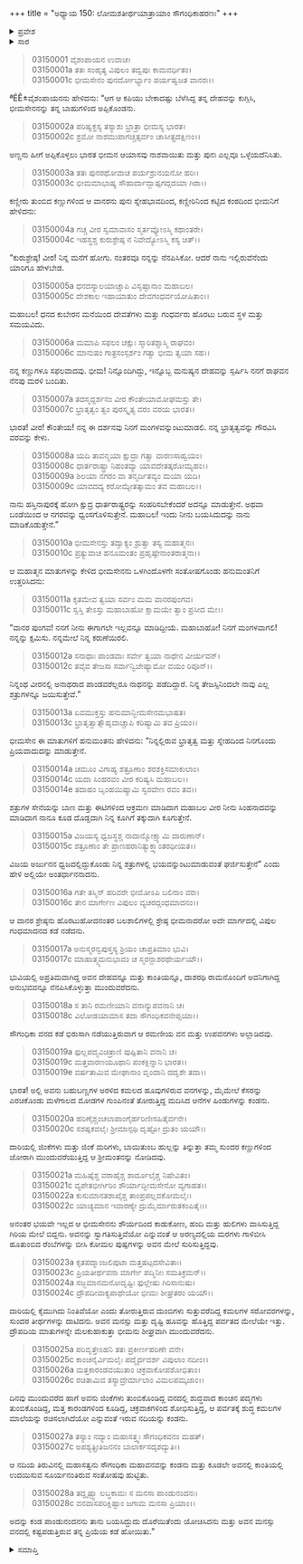 +++
title = "ಅಧ್ಯಾಯ 150: ಲೋಮಶತೀರ್ಥಯಾತ್ರಾಯಾಂ ಸೌಗಂಧಿಕಾಹರಣಃ"
+++

<details><summary>ಪ್ರವೇಶ</summary>


।।   ಓಂ ಓಂ ನಮೋ ನಾರಾಯಣಾಯ।।   ಶ್ರೀ ವೇದವ್ಯಾಸಾಯ ನಮಃ ।।

ಶ್ರೀ ಕೃಷ್ಣದ್ವೈಪಾಯನ ವೇದವ್ಯಾಸ ವಿರಚಿತ  

**ಶ್ರೀ ಮಹಾಭಾರತ**

**ಆರಣ್ಯಕ ಪರ್ವ**

**ತೀರ್ಥಯಾತ್ರಾ ಪರ್ವ**

**ಅಧ್ಯಾಯ 150**

</details>


<details><summary>ಸಾರ</summary>

ಅರ್ಜುನನ ಧ್ವಜದಲ್ಲಿ ನೆಲೆಸುತ್ತೇನೆ ಎಂದು ಭರವಸೆಯನ್ನಿತ್ತು ಹನುಮಂತನು ಅಂತರ್ಧಾನನಾದುದು (1-15). ಮುಂದುವರೆದು ಭೀಮನು ಸೌಗಂಧಿಕಾವನವನ್ನು ಕಂಡುದು (16-28).

</details>


> 03150001 ವೈಶಂಪಾಯನ ಉವಾಚ।  
03150001a ತತಃ ಸಂಹೃತ್ಯ ವಿಪುಲಂ ತದ್ವಪುಃ ಕಾಮವರ್ಧಿತಂ।  
03150001c ಭೀಮಸೇನಂ ಪುನರ್ದೋರ್ಭ್ಯಾಂ ಪರ್ಯಷ್ವಜತ ವಾನರಃ।।

ªÉÊ±ವೈಶಂಪಾಯನನು ಹೇಳಿದನು: “ಆಗ ಆ ಕಪಿಯು ಬೇಕಾದಷ್ಟು ಬೆಳೆಸಿದ್ದ ತನ್ನ ದೇಹವನ್ನು ಕುಗ್ಗಿಸಿ, ಭೀಮಸೇನನನ್ನು ತನ್ನ ಬಾಹುಗಳಿಂದ ಅಪ್ಪಿಕೊಂಡನು.

> 03150002a ಪರಿಷ್ವಕ್ತಸ್ಯ ತಸ್ಯಾಶು ಭ್ರಾತ್ರಾ ಭೀಮಸ್ಯ ಭಾರತ।  
03150002c ಶ್ರಮೋ ನಾಶಮುಪಾಗಚ್ಚತ್ಸರ್ವಂ ಚಾಸೀತ್ಪ್ರದಕ್ಷಿಣಂ।।

ಅಣ್ಣನು ಹೀಗೆ ಅಪ್ಪಿಕೊಳ್ಳಲು ಭಾರತ ಭೀಮನ ಆಯಾಸವು ನಾಶವಾಯಿತು ಮತ್ತು ಪುನಃ ಎಲ್ಲವೂ ಒಳ್ಳೆಯದೆನಿಸಿತು.

> 03150003a ತತಃ ಪುನರಥೋವಾಚ ಪರ್ಯಶ್ರುನಯನೋ ಹರಿಃ।  
03150003c ಭೀಮಮಾಭಾಷ್ಯ ಸೌಹಾರ್ದಾದ್ಬಾಷ್ಪಗದ್ಗದಯಾ ಗಿರಾ।।

ಕಣ್ಣೀರು ತುಂಬಿದ ಕಣ್ಣುಗಳಿಂದ ಆ ವಾನರನು ಪುನಃ ಸ್ನೇಹಭಾವದಿಂದ, ಕಣ್ಣೀರಿನಿಂದ ಕಟ್ಟಿದ ಕಂಠದಿಂದ ಭೀಮನಿಗೆ ಹೇಳಿದನು:

> 03150004a ಗಚ್ಚ ವೀರ ಸ್ವಮಾವಾಸಂ ಸ್ಮರ್ತವ್ಯೋಽಸ್ಮಿ ಕಥಾಂತರೇ।  
03150004c ಇಹಸ್ಥಶ್ಚ ಕುರುಶ್ರೇಷ್ಠ ನ ನಿವೇದ್ಯೋಽಸ್ಮಿ ಕಸ್ಯ ಚಿತ್।।

“ಕುರುಶ್ರೇಷ್ಠ! ವೀರ! ನಿನ್ನ ಮನೆಗೆ ಹೋಗು. ನಂತರವೂ ನನ್ನನ್ನು ನೆನಪಿಸಿಕೋ. ಆದರೆ ನಾನು ಇಲ್ಲಿರುವೆನೆಂದು ಯಾರಿಗೂ ಹೇಳಬೇಡ.

> 03150005a ಧನದಸ್ಯಾಲಯಾಚ್ಚಾಪಿ ವಿಸೃಷ್ಟಾನಾಂ ಮಹಾಬಲ।  
03150005c ದೇಶಕಾಲ ಇಹಾಯಾತುಂ ದೇವಗಂಧರ್ವಯೋಷಿತಾಂ।।

ಮಹಾಬಲ! ಧನದ ಕುಬೇರನ ಮನೆಯಿಂದ ದೇವತೆಗಳು ಮತ್ತು ಗಂಧರ್ವರು ಹೊರಟು ಬರುವ ಸ್ಥಳ ಮತ್ತು ಸಮಯವಿದು.

> 03150006a ಮಮಾಪಿ ಸಫಲಂ ಚಕ್ಷುಃ ಸ್ಮಾರಿತಶ್ಚಾಸ್ಮಿ ರಾಘವಂ।  
03150006c ಮಾನುಷಂ ಗಾತ್ರಸಂಸ್ಪರ್ಶಂ ಗತ್ವಾ ಭೀಮ ತ್ವಯಾ ಸಹ।।

ನನ್ನ ಕಣ್ಣುಗಳೂ ಸಫಲವಾದವು. ಭೀಮ! ನಿನ್ನೊಂದಿಗಿದ್ದು, ಇನ್ನೊಬ್ಬ ಮನುಷ್ಯನ ದೇಹವನ್ನು ಸ್ಪರ್ಷಿಸಿ ನನಗೆ ರಾಘವನ ನೆನಪು ಮರಳಿ ಬಂದಿತು.

> 03150007a ತದಸ್ಮದ್ದರ್ಶನಂ ವೀರ ಕೌಂತೇಯಾಮೋಘಮಸ್ತು ತೇ।  
03150007c ಭ್ರಾತೃತ್ವಂ ತ್ವಂ ಪುರಸ್ಕೃತ್ಯ ವರಂ ವರಯ ಭಾರತ।।

ಭಾರತ! ವೀರ! ಕೌಂತೇಯ! ನನ್ನ ಈ ದರ್ಶನವು ನಿನಗೆ ಮಂಗಳವನ್ನುಂಟುಮಾಡಲಿ. ನನ್ನ ಭ್ರಾತೃತ್ವವನ್ನು ಗೌರವಿಸಿ ವರವನ್ನು ಕೇಳು.

> 03150008a ಯದಿ ತಾವನ್ಮಯಾ ಕ್ಷುದ್ರಾ ಗತ್ವಾ ವಾರಣಸಾಹ್ವಯಂ।  
03150008c ಧಾರ್ತರಾಷ್ಟ್ರಾ ನಿಹಂತವ್ಯಾ ಯಾವದೇತತ್ಕರೋಮ್ಯಹಂ।।   
03150009a ಶಿಲಯಾ ನಗರಂ ವಾ ತನ್ಮರ್ದಿತವ್ಯಂ ಮಯಾ ಯದಿ।  
03150009c ಯಾವದದ್ಯ ಕರೋಮ್ಯೇತತ್ಕಾಮಂ ತವ ಮಹಾಬಲ।।

ನಾನು ಹಸ್ತಿನಾಪುರಕ್ಕೆ ಹೋಗಿ ಕ್ಷುದ್ರ ಧಾರ್ತರಾಷ್ಟ್ರರನ್ನು ಸಂಹರಿಸಬೇಕೆಂದರೆ ಅದನ್ನೂ ಮಾಡುತ್ತೇನೆ. ಅಥವಾ ಬಂಡೆಯಿಂದ ಆ ನಗರವನ್ನು ಧ್ವಂಸಗೊಳಿಸುತ್ತೇನೆ. ಮಹಾಬಲ! ಇಂದು ನೀನು ಬಯಸಿದುದನ್ನು ನಾನು ಮಾಡಿಕೊಡುತ್ತೇನೆ.”

> 03150010a ಭೀಮಸೇನಸ್ತು ತದ್ವಾಕ್ಯಂ ಶ್ರುತ್ವಾ ತಸ್ಯ ಮಹಾತ್ಮನಃ।   
03150010c ಪ್ರತ್ಯುವಾಚ ಹನೂಮಂತಂ ಪ್ರಹೃಷ್ಟೇನಾಂತರಾತ್ಮನಾ।।

ಆ ಮಹಾತ್ಮನ ಮಾತುಗಳನ್ನು ಕೇಳಿದ ಭೀಮಸೇನನು ಒಳಗಿಂದೊಳಗೇ ಸಂತೋಷಗೊಂಡು ಹನುಮಂತನಿಗೆ ಉತ್ತರಿಸಿದನು:

> 03150011a ಕೃತಮೇವ ತ್ವಯಾ ಸರ್ವಂ ಮಮ ವಾನರಪುಂಗವ।  
03150011c ಸ್ವಸ್ತಿ ತೇಽಸ್ತು ಮಹಾಬಾಹೋ ಕ್ಷಾಮಯೇ ತ್ವಾಂ ಪ್ರಸೀದ ಮೇ।।

“ವಾನರ ಪುಂಗವ! ನನಗೆ ನೀನು ಈಗಾಗಲೇ ಇಲ್ಲವನ್ನೂ ಮಾಡಿದ್ದೀಯೆ. ಮಹಾಬಾಹೋ! ನಿನಗೆ ಮಂಗಳವಾಗಲಿ! ನನ್ನನ್ನು ಕ್ಷಮಿಸು. ನನ್ನಮೇಲೆ ನಿನ್ನ ಕರುಣೆಯಿರಲಿ.

> 03150012a ಸನಾಥಾಃ ಪಾಂಡವಾಃ ಸರ್ವೇ ತ್ವಯಾ ನಾಥೇನ ವೀರ್ಯವನ್।  
03150012c ತವೈವ ತೇಜಸಾ ಸರ್ವಾನ್ವಿಜೇಷ್ಯಾಮೋ ವಯಂ ರಿಪೂನ್।।

ನಿನ್ನಂಥ ವೀರನಲ್ಲಿ ಅನಾಥರಾದ ಪಾಂಡವರೆಲ್ಲರೂ ನಾಥನನ್ನು ಪಡೆದಿದ್ದಾರೆ. ನಿನ್ನ ತೇಜಸ್ಸಿನಿಂದಲೇ ನಾವು ಎಲ್ಲ ಶತ್ರುಗಳನ್ನೂ ಜಯಿಸುತ್ತೇವೆ.”

> 03150013a ಏವಮುಕ್ತಸ್ತು ಹನುಮಾನ್ಭೀಮಸೇನಮಭಾಷತ।  
03150013c ಭ್ರಾತೃತ್ವಾತ್ಸೌಹೃದಾಚ್ಚಾಪಿ ಕರಿಷ್ಯಾಮಿ ತವ ಪ್ರಿಯಂ।।

ಭೀಮಸೇನ ಈ ಮಾತುಗಳಿಗೆ ಹನುಮಂತನು ಹೇಳಿದನು: “ನಿನ್ನಲ್ಲಿರುವ ಭ್ರಾತೃತ್ವ ಮತ್ತು ಸ್ನೇಹದಿಂದ ನಿನಗೊಂದು ಪ್ರಿಯವಾದುದನ್ನು ಮಾಡುತ್ತೇನೆ.

> 03150014a ಚಮೂಂ ವಿಗಾಹ್ಯ ಶತ್ರೂಣಾಂ ಶರಶಕ್ತಿಸಮಾಕುಲಾಂ।  
03150014c ಯದಾ ಸಿಂಹರವಂ ವೀರ ಕರಿಷ್ಯಸಿ ಮಹಾಬಲ।।  
03150014e ತದಾಹಂ ಬೃಂಹಯಿಷ್ಯಾಮಿ ಸ್ವರವೇಣ ರವಂ ತವ।।

ಶತ್ರುಗಳ ಸೇನೆಯನ್ನು ಬಾಣ ಮತ್ತು ಈಟಿಗಳಿಂದ ಆಕ್ರಮಣ ಮಾಡಿದಾಗ ಮಹಾಬಲ ವೀರ ನೀನು ಸಿಂಹನಾದವನ್ನು ಮಾಡಿದಾಗ ನಾನೂ ಕೂಡ ದೊಡ್ಡದಾಗಿ ನಿನ್ನ ಕೂಗಿಗೆ ತಕ್ಕುದಾಗಿ ಕೂಗುತ್ತೇನೆ.

> 03150015a ವಿಜಯಸ್ಯ ಧ್ವಜಸ್ಥಶ್ಚ ನಾದಾನ್ಮೋಕ್ಷ್ಯಾಮಿ ದಾರುಣಾನ್।  
03150015c ಶತ್ರೂಣಾಂ ತೇ ಪ್ರಾಣಹರಾನಿತ್ಯುಕ್ತ್ವಾಂತರಧೀಯತ।।

ವಿಜಯ ಅರ್ಜುನನ ಧ್ವಜದಲ್ಲಿದ್ದುಕೊಂಡು ನಿನ್ನ ಶತ್ರುಗಳಲ್ಲಿ ಭಯವನ್ನುಂಟುಮಾಡುವಂತೆ ಘರ್ಜಿಸುತ್ತೇನೆ” ಎಂದು ಹೇಳಿ ಅಲ್ಲಿಯೇ ಅಂತರ್ಧಾನನಾದನು.

> 03150016a ಗತೇ ತಸ್ಮಿನ್ ಹರಿವರೇ ಭೀಮೋಽಪಿ ಬಲಿನಾಂ ವರಃ।  
03150016c ತೇನ ಮಾರ್ಗೇಣ ವಿಪುಲಂ ವ್ಯಚರದ್ಗಂಧಮಾದನಂ।।

ಆ ವಾನರ ಶ್ರೇಷ್ಠನು ಹೊರಟುಹೋದನಂತರ ಬಲಶಾಲಿಗಳಲ್ಲಿ ಶ್ರೇಷ್ಠ ಭೀಮನಾದರೋ ಅದೇ ಮಾರ್ಗದಲ್ಲಿ ವಿಪುಲ ಗಂಧಮಾದನದ ಕಡೆ ನಡೆದನು.

> 03150017a ಅನುಸ್ಮರನ್ವಪುಸ್ತಸ್ಯ ಶ್ರಿಯಂ ಚಾಪ್ರತಿಮಾಂ ಭುವಿ।   
03150017c ಮಾಹಾತ್ಮ್ಯಮನುಭಾವಂ ಚ ಸ್ಮರನ್ದಾಶರಥೇರ್ಯಯೌ।।

ಭುವಿಯಲ್ಲಿ ಅಪ್ರತಿಮವಾಗಿದ್ದ ಅವನ ದೇಹವನ್ನೂ ಮತ್ತು ಕಾಂತಿಯನ್ನೂ, ದಾಶರಥಿ ರಾಮನೊಂದಿಗೆ ಅವನಿಗಾಗಿದ್ದ ಅನುಭವವನ್ನೂ ನೆನಪಿಸಿಕೊಳ್ಳುತ್ತಾ ಮುಂದುವರೆದನು.

> 03150018a ಸ ತಾನಿ ರಮಣೀಯಾನಿ ವನಾನ್ಯುಪವನಾನಿ ಚ।  
03150018c ವಿಲೋಡಯಾಮಾಸ ತದಾ ಸೌಗಂಧಿಕವನೇಪ್ಸಯಾ।।

ಸೌಗಂಧಿಕಾ ವನದ ಕಡೆ ಭಿರುಸಾಗಿ ನಡೆಯುತ್ತಿರುವಾಗ ಆ ರಮಣೀಯ ವನ ಮತ್ತು ಉಪವನಗಳು ಅಲ್ಲಾಡಿದವು.

> 03150019a ಫುಲ್ಲಪದ್ಮವಿಚಿತ್ರಾಣಿ ಪುಷ್ಪಿತಾನಿ ವನಾನಿ ಚ।  
03150019c ಮತ್ತವಾರಣಯೂಥಾನಿ ಪಂಕಕ್ಲಿನ್ನಾನಿ ಭಾರತ।।  
03150019e ವರ್ಷತಾಮಿವ ಮೇಘಾನಾಂ ವೃಂದಾನಿ ದದೃಶೇ ತದಾ।।

ಭಾರತ! ಅಲ್ಲಿ ಅವನು ಬಹುಬಣ್ಣಗಳ ಅರಳಿದ ಕಮಲದ ಹೂವುಗಳಿರುವ ವನಗಳನ್ನು, ಮೈಮೇಲೆ ಕೆಸರನ್ನು ಎರಚಿಕೊಂಡು ಮಳೆಗಾಲದ ಮೋಡಗಳ ಗುಂಪಿನಂತೆ ತೋರುತ್ತಿದ್ದ ಮದಿಸಿದ ಆನೆಗಳ ಹಿಂಡುಗಳನ್ನು ಕಂಡನು.

> 03150020a ಹರಿಣೈಶ್ಚಂಚಲಾಪಾಂಗೈರ್ಹರಿಣೀಸಹಿತೈರ್ವನೇ।   
03150020c ಸಶಷ್ಪಕವಲೈಃ ಶ್ರೀಮಾನ್ಪಥಿ ದೃಷ್ಟೋ ದ್ರುತಂ ಯಯೌ।।

ದಾರಿಯಲ್ಲಿ ಜಿಂಕೆಗಳು ಮತ್ತು ಜಿಂಕೆ ಮರಿಗಳು, ಬಾಯಿತುಂಬ ಹುಲ್ಲನ್ನು ತಿನ್ನುತ್ತಾ ತಮ್ಮ ಸುಂದರ ಕಣ್ಣುಗಳಿಂದ ಜೋರಾಗಿ ಮುಂದುವರೆಯುತ್ತಿದ್ದ ಆ ಶ್ರೀಮಂತನನ್ನು ನೋಡಿದವು.

> 03150021a ಮಹಿಷೈಶ್ಚ ವರಾಹೈಶ್ಚ ಶಾರ್ದೂಲೈಶ್ಚ ನಿಷೇವಿತಂ।  
03150021c ವ್ಯಪೇತಭೀರ್ಗಿರಿಂ ಶೌರ್ಯಾದ್ಭೀಮಸೇನೋ ವ್ಯಗಾಹತ।।  
03150022a ಕುಸುಮಾನತಶಾಖೈಶ್ಚ ತಾಂಪ್ರಪಲ್ಲವಕೋಮಲೈಃ।  
03150022c ಯಾಚ್ಯಮಾನ ಇವಾರಣ್ಯೇ ದ್ರುಮೈರ್ಮಾರುತಕಂಪಿತೈಃ।।

ಅನಂತರ ಭಯವೇ ಇಲ್ಲದ ಆ ಭೀಮಸೇನನು ಶೌರ್ಯದಿಂದ ಕಾಡುಕೋಣ, ಹಂದಿ ಮತ್ತು ಹುಲಿಗಳು ವಾಸಿಸುತ್ತಿದ್ದ ಗಿರಿಯ ಮೇಲೆ ಬಿದ್ದನು. ಅವನನ್ನು ಸ್ವಾಗತಿಸುತ್ತಿವೆಯೋ ಎನ್ನುವಂತೆ ಆ ಅರಣ್ಯದಲ್ಲಿಯ ಮರಗಳು ಗಾಳಿಬೀಸಿ ಹೂತುಂಬಿದ ರೆಂಬೆಗಳನ್ನು ಬೀಸಿ ಕೋಮಲ ಪುಷ್ಪಗಳನ್ನು ಅವನ ಮೇಲೆ ಸುರಿಸುತ್ತಿದ್ದವು.

> 03150023a ಕೃತಪದ್ಮಾಂಜಲಿಪುಟಾ ಮತ್ತಷಟ್ಪದಸೇವಿತಾಃ।   
03150023c ಪ್ರಿಯತೀರ್ಥವನಾ ಮಾರ್ಗೇ ಪದ್ಮಿನೀಃ ಸಮತಿಕ್ರಮನ್।।  
03150024a ಸಜ್ಜಮಾನಮನೋದೃಷ್ಟಿಃ ಫುಲ್ಲೇಷು ಗಿರಿಸಾನುಷು।  
03150024c ದ್ರೌಪದೀವಾಕ್ಯಪಾಥೇಯೋ ಭೀಮಃ ಶೀಘ್ರತರಂ ಯಯೌ।।

ದಾರಿಯಲ್ಲಿ ಕೈಮುಗಿದು ನಿಂತಿವೆಯೋ ಎಂದು ತೋರುತ್ತಿರುವ ದುಂಬಿಗಳು ಸುತ್ತುವರೆದಿದ್ದ ಕಮಲಗಳ ಸರೋವರಗಳನ್ನು, ಸುಂದರ ತೀರ್ಥಗಳನ್ನು ದಾಟಿದನು. ಅವನ ಮನಸ್ಸು ಮತ್ತು ದೃಷ್ಟಿ ಹೂವನ್ನು ಹೊತ್ತಿದ್ದ ಪರ್ವತದ ಮೇಲೆಯೇ ಇತ್ತು. ದ್ರೌಪದಿಯ ಮಾತುಗಳನ್ನೇ ಮೆಲಕುಹಾಕುತ್ತಾ ಭೀಮನು ಶೀಘ್ರವಾಗಿ ಮುಂದುವರೆದನು.

> 03150025a ಪರಿವೃತ್ತೇಽಹನಿ ತತಃ ಪ್ರಕೀರ್ಣಹರಿಣೇ ವನೇ।  
03150025c ಕಾಂಚನೈರ್ವಿಮಲೈಃ ಪದ್ಮೈರ್ದದರ್ಶ ವಿಪುಲಾಂ ನದೀಂ।।  
03150026a ಮತ್ತಕಾರಂಡವಯುತಾಂ ಚಕ್ರವಾಕೋಪಶೋಭಿತಾಂ।  
03150026c ರಚಿತಾಮಿವ ತಸ್ಯಾದ್ರೇರ್ಮಾಲಾಂ ವಿಮಲಪಮ್ಕಜಾಂ।।

ದಿನವು ಮುಂದುವರೆದ ಹಾಗೆ ಅವನು ಜಿಂಕೆಗಳು ತುಂಬಿಕೊಂಡಿದ್ದ ವನದಲ್ಲಿ ಶುದ್ಧವಾದ ಕಾಂಚನ ಪದ್ಮಗಳು ತುಂಬಿಕೊಂಡಿದ್ದ, ಮತ್ತ ಕಾರಂಡಗಳಿಂದ ಕೂಡಿದ್ದ, ಚಕ್ರವಾಕಗಳಿಂದ ಶೋಭಿಸುತ್ತಿದ್ದ, ಆ ಪರ್ವತಕ್ಕೆ ಶುದ್ಧ ಕಮಲಗಳ ಮಾಲೆಯನ್ನು ರಚಿಸಲಾಗಿದೆಯೋ ಎನ್ನುವಂತೆ ಇರುವ ನದಿಯನ್ನು ಕಂಡನು.

> 03150027a ತಸ್ಯಾಂ ನದ್ಯಾಂ ಮಹಾಸತ್ತ್ವಃ ಸೌಗಂಧಿಕವನಂ ಮಹತ್।  
03150027c ಅಪಶ್ಯತ್ಪ್ರೀತಿಜನನಂ ಬಾಲಾರ್ಕಸದೃಶದ್ಯುತಿ।।

ಆ ನದಿಯ ತಿರುವಿನಲ್ಲಿ ಮಹಾಸತ್ವನು ಸೌಗಂಧಿಕಾ ಮಹಾವನವನ್ನು ಕಂಡನು ಮತ್ತು ಕೂಡಲೇ ಅವನಲ್ಲಿ ಕಾಂತಿಯಲ್ಲಿ ಉದಯಿಸುವ ಸೂರ್ಯನಂತಿರುವ ಸಂತೋಷವು ಹುಟ್ಟಿತು.

> 03150028a ತದ್ದೃಷ್ಟ್ವಾ ಲಬ್ಧಕಾಮಃ ಸ ಮನಸಾ ಪಾಂಡುನಂದನಃ।  
03150028c ವನವಾಸಪರಿಕ್ಲಿಷ್ಟಾಂ ಜಗಾಮ ಮನಸಾ ಪ್ರಿಯಾಂ।।

ಅದನ್ನು ಕಂಡ ಪಾಂಡುನಂದನನು ತಾನು ಬಯಸಿದ್ದುದು ದೊರೆಯಿತೆಂದು ಯೋಚಿಸಿದನು ಮತ್ತು ಅವನ ಮನಸ್ಸು ವನದಲ್ಲಿ ಕಷ್ಟಪಡುತ್ತಿರುವ ತನ್ನ ಪ್ರಿಯೆಯ ಕಡೆ ಹೋಯಿತು.”

<details><summary>ಸಮಾಪ್ತಿ</summary>


ಇತಿ ಶ್ರೀ ಮಹಾಭಾರತೇ ಆರಣ್ಯಕಪರ್ವಣಿ ತೀರ್ಥಯಾತ್ರಾಪರ್ವಣಿ ಲೋಮಶತೀರ್ಥಯಾತ್ರಾಯಾಂ ಸೌಗಂಧಿಕಾಹರಣೇ ಪಂಚಶದಧಿಕಶತತಮೋಽಧ್ಯಾಯಃ।  
ಇದು ಮಹಾಭಾರತದ ಆರಣ್ಯಕಪರ್ವದಲ್ಲಿ ತೀರ್ಥಯಾತ್ರಾಪರ್ವದಲ್ಲಿ ಲೋಮಶತೀರ್ಥಯಾತ್ರೆಯಲ್ಲಿ ಸೌಗಂಧಿಕಾಹರಣವೆಂಬ ನೂರಾಐವತ್ತನೆಯ ಅಧ್ಯಾಯವು.



</details>

